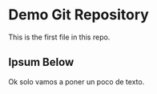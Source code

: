 # Demo Git Repository

This is the first file in this repo.

## Ipsum Below  

Ok solo vamos a poner un poco de texto. 